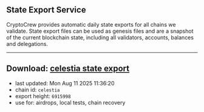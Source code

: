 ## State Export Service
CryptoCrew provides automatic daily state exports for all chains we validate. State export files can be used as genesis files and are a snapshot of the current blockchain state, including all validators, accounts, balances and delegations.

---
**Download: [celestia state export](https://dl-eu2.ccvalidators.com/SERVICE/celestia/celestia_export_6915998.json)**
---

- last updated: Mon Aug 11 2025 11:36:20
- chain id: `celestia`
- export height: `6915998`
- use for: airdrops, local tests, chain recovery
